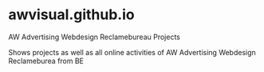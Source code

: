 # awvisual.github.io
AW Advertising Webdesign Reclamebureau Projects

Shows projects as well as all online activities
of AW Advertising Webdesign Reclameburea from BE
